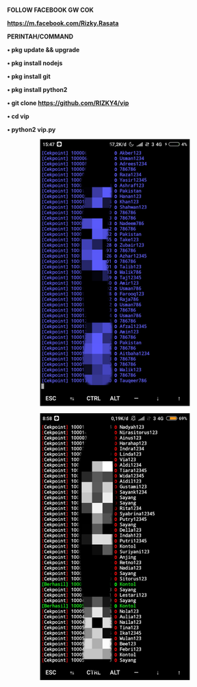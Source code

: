 <b><h>FOLLOW FACEBOOK GW COK

https://m.facebook.com/Rizky.Rasata

PERINTAH/COMMAND

• pkg update && upgrade

• pkg install nodejs

• pkg install git

• pkg install python2

• git clone https://github.com/RIZKY4/vip

• cd vip

• python2 vip.py

<p align="center">
  <img src="Screenshot_2020-06-11-15-47-16-431_com.termux.png" width="350" title="hover text">
</p>
<p align="center">
  <img src="ss2.jpg" width="350" title="hover text">
</p>
